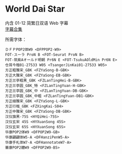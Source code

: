 # World Dai Star

内含 01-12 简繁日双语 Web 字幕  
[字幕合集](https://github.com/Nekomoekissaten-SUB/Nekomoekissaten-Storage/releases/download/subtitle_pkg/World_Dai_Star_Web_JPCH.7z)

所需字体：
```
ＤＦＰPOP2体W9 <DFPPOP2-W9>
FOT-スーラ ProN B <FOT-Seurat ProN B>
FOT-筑紫Aオールド明朝 Pr6N E <FOT-TsukuAOldMin Pr6N E>
仓耳今楷01-27533 W05 <TsangerJinKai01-27533 W05>
方正粗雅宋_GBK <FZYaSong-B-GBK>
方正大雅宋_GBK <FZYaSong-EB-GBK>
方正兰亭粗黑_GBK <FZLanTingHei-B-GBK>
方正兰亭圆_GBK_特 <FZLanTingYuan-H-GBK>
方正兰亭圆_GBK_中 <FZLanTingYuan-DB-GBK>
方正兰亭圆_GBK_中粗 <FZLanTingYuan-DB1-GBK>
方正细雅宋_GBK <FZYaSong-L-GBK>
方正行楷_GBK <FZXingKai-S04>
方正中雅宋_GBK <FZYaSong-DB-GBK>
汉仪旗黑-75S <HYQiHei-75S>
汉仪玄宋 45S <HYXuanSong 45S>
汉仪玄宋 65S <HYXuanSong 65S>
华康POP2体W9 <DFPOP2W9-GB>
华康翩翩体W5-A <DFHanziPenW5-A>
华康手札体W7-A <DFHannotateW7-A>
華康POP2體W9 <DFPOP2W9-B5>
```
